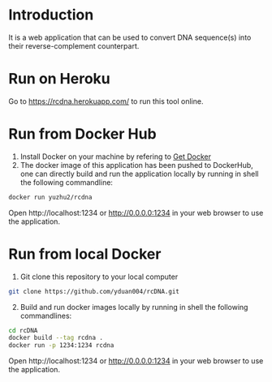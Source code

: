 # Introduction
It is a web application that can be used to convert DNA sequence(s) into their reverse-complement counterpart.

# Run on Heroku
Go to https://rcdna.herokuapp.com/ to run this tool online.

# Run from Docker Hub
1. Install Docker on your machine by refering to [Get Docker](https://docs.docker.com/get-docker/)
2. The docker image of this application has been pushed to DockerHub, one can directly
build and run the application locally by running in shell the following commandline:
```sh
docker run yuzhu2/rcdna
```
Open http://localhost:1234 or http://0.0.0.0:1234 in your web browser to use the application.

# Run from local Docker
1. Git clone this repository to your local computer
```sh
git clone https://github.com/yduan004/rcDNA.git
```
2. Build and run docker images locally by running in shell the following commandlines:
```sh
cd rcDNA
docker build --tag rcdna .
docker run -p 1234:1234 rcdna
```
Open http://localhost:1234 or http://0.0.0.0:1234 in your web browser to use the application.